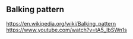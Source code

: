 ## Balking pattern
https://en.wikipedia.org/wiki/Balking_pattern
https://www.youtube.com/watch?v=tA5_IbSWn1s
